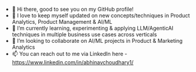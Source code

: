 - 👋 Hi there, good to see you on my GitHub profile!
- 👀 I love to keep myself updated on new concepts/techniques in Product Analytics, Product Management & AI/ML
- 🌱 I’m currently learning, experimenting & applying LLM/AgenticAI techniques in multiple business use cases across verticals
- 💞️ I’m looking to collaborate on AI/ML projects in Product & Marketing Analytics
- 📫 You can reach out to me via LinkedIn here - https://www.linkedin.com/in/abhinavchoudhary1/

<!---
abhinav1024/abhinav1024 is a ✨ special ✨ repository because its `README.md` (this file) appears on your GitHub profile.
You can click the Preview link to take a look at your changes.
--->
